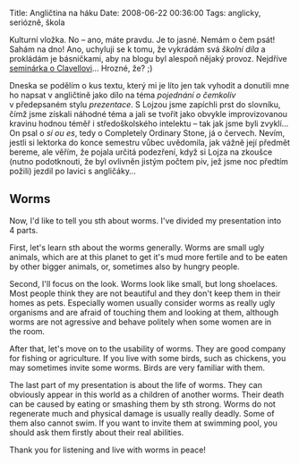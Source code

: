 Title: Angličtina na háku
Date: 2008-06-22 00:36:00
Tags: anglicky, seriózně, škola

Kulturní vložka. No – ano, máte pravdu. Je to jasné. Nemám o čem psát! Sahám na dno! Ano, uchyluji se k tomu, že vykrádám svá *školní díla* a prokládám je básničkami, aby na blogu byl alespoň nějaký provoz. Nejdříve [seminárka o Clavellovi](|filename|2008-06-14_sogun.md)… Hrozné, že? ;)

Dneska se podělím o kus textu, který mi je líto jen tak vyhodit a donutili mne ho napsat v angličtině jako dílo na téma *pojednání o čemkoliv* v předepsaném stylu *prezentace*. S Lojzou jsme zapíchli prst do slovníku, čímž jsme získali náhodné téma a jali se tvořit jako obvykle improvizovanou kravinu hodnou téměř i středoškolského intelektu – tak jak jsme byli zvyklí… On psal o *sí ou es*, tedy o Completely Ordinary Stone, já o červech. Nevím, jestli si lektorka do konce semestru vůbec uvědomila, jak vážně její předmět bereme, ale věřím, že pojala určitá podezření, když si Lojza na zkoušce (nutno podotknouti, že byl ovlivněn jistým počtem piv, jež jsme noc předtím požili) jezdil po lavici s angličáky…

## Worms

Now, I'd like to tell you sth about worms. I've divided my presentation into 4 parts.

First, let's learn sth about the worms generally. Worms are small ugly animals, which are at this planet to get it's mud more fertile and to be eaten by other bigger animals, or, sometimes also by hungry people.

Second, I'll focus on the look. Worms look like small, but long shoelaces. Most people think they are not beautiful and they don't keep them in their homes as pets. Especially women usually consider worms as really ugly organisms and are afraid of touching them and looking at them, although worms are not agressive and behave politely when some women are in the room.

After that, let's move on to the usability of worms. They are good company for fishing or agriculture. If you live with some birds, such as chickens, you may sometimes invite some worms. Birds are very familiar with them.

The last part of my presentation is about the life of worms. They can obviously appear in this world as a children of another worms. Their death can be caused by eating or smashing them by sth strong. Worms do not regenerate much and physical damage is usually really deadly. Some of them also cannot swim. If you want to invite them at swimming pool, you should ask them firstly about their real abilities.

Thank you for listening and live with worms in peace!